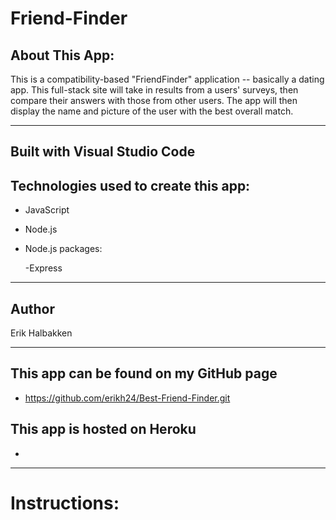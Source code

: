 # Friend-Finder

## About This App:

This is a compatibility-based "FriendFinder" application -- basically a dating app. This full-stack site will take in results from a users' surveys, then compare their answers with those from other users. The app will then display the name and picture of the user with the best overall match.

****

## Built with Visual Studio Code

## Technologies used to create this app:
- JavaScript
- Node.js
- Node.js packages: 
    
    -Express

**** 

## Author

Erik Halbakken
 

****

## This app can be found on my GitHub page
- https://github.com/erikh24/Best-Friend-Finder.git

## This app is hosted on Heroku
- 

****

# Instructions: